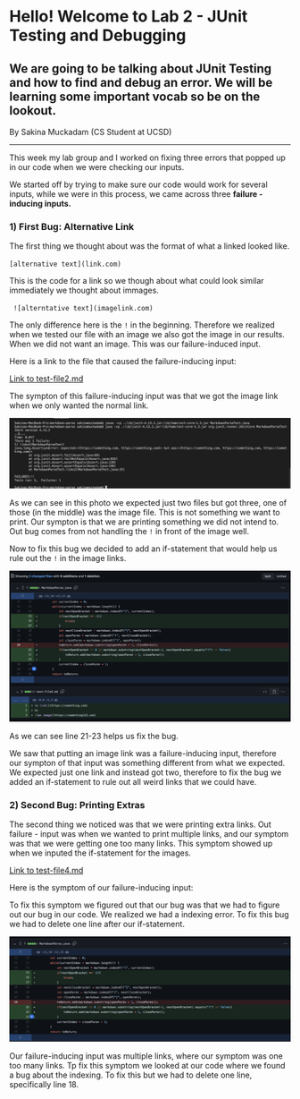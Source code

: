 # Hello! Welcome to Lab 2 - JUnit Testing and Debugging

## We are going to be talking about JUnit Testing and how to find and debug an error. We will be learning some important vocab so be on the lookout.

By Sakina Muckadam (CS Student at UCSD)


---

This week my lab group and I worked on fixing three errors that popped up in our code when we were checking our inputs. 

We started off by trying to make sure our code would work for several inputs, while we were in this process, we came across three **failure - inducing inputs.** 

### 1) First Bug: Alternative Link

The first thing we thought about was the format of what a linked looked like.

` [alternative text](link.com) `

This is the code for a link so we though about what could look similar immediately we thought about immages. 

` ![alterntative text](imagelink.com)`

The only difference here is the `!` in the beginning. Therefore we realized when we tested our file with an image we also got the image in our results. When we did not want an image. This was our failure-induced input. 

Here is a link to the file that caused the failure-inducing input:

[Link to test-file2.md](test-file2.md)

The sympton of this failure-inducing input was that we got the image link when we only wanted the normal link. 


![Output1](output1.png)

As we can see in this photo we expected just two files but got three, one of those (in the middle) was the image file. This is not something we want to print. Our sympton is that we are printing something we did not intend to. Out bug comes from not handling the `!` in front of the image well.

Now to fix this bug we decided to add an if-statement that would help us rule out the `!` in the image links.

![Image for fist bug](lr2git1.png)

As we can see line 21-23 helps us fix the bug. 

We saw that putting an image link was a failure-inducing input, therefore our sympton of that input was something different from what we expected. We expected just one link and instead got two, therefore to fix the bug we added an if-statement to rule out all weird links that we could have.

### 2) Second Bug: Printing Extras

The second thing we noticed was that we were printing extra links. Out failure - input was when we wanted to print multiple links, and our symptom was that we were getting one too many links. This symptom showed up when we inputed the if-statement for the images. 

[Link to test-file4.md](test-file4.md)

Here is the symptom of our failure-inducing input:

To fix this symptom we figured out that our bug was that we had to figure out our bug in our code. We realized we had a indexing error. To fix this bug we had to delete one line after our if-statement. 

![Image for the second bug](lr2git2.png)

Our failure-inducing input was multiple links, where our symptom was one too many links. Tp fix this symptom we looked at our code where we found a bug about the indexing. To fix this but we had to delete one line, specifically line 18. 


